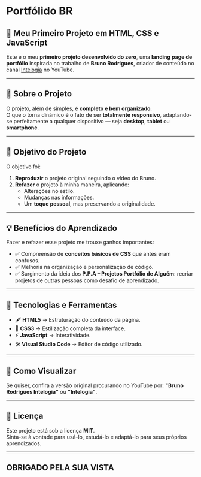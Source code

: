 # Portfólido BR
## 💼 Meu Primeiro Projeto em HTML, CSS e JavaScript

Este é o meu **primeiro projeto desenvolvido do zero**, uma **landing page de portfólio** inspirada no trabalho de **Bruno Rodrigues**, criador de conteúdo no canal [Intelogia](https://youtube.com/@brunorodris?si=svqyRdkRCbRmRa9w) no YouTube.

---

## 🔹 Sobre o Projeto

O projeto, além de simples, é **completo e bem organizado**.  
O que o torna dinâmico é o fato de ser **totalmente responsivo**, adaptando-se perfeitamente a qualquer dispositivo — seja **desktop**, **tablet** ou **smartphone**.

---

## 🎯 Objetivo do Projeto

O objetivo foi:
1. **Reproduzir** o projeto original seguindo o vídeo do Bruno.
2. **Refazer** o projeto à minha maneira, aplicando:
   - Alterações no estilo.
   - Mudanças nas informações.
   - Um **toque pessoal**, mas preservando a originalidade.

---

## 💡 Benefícios do Aprendizado

Fazer e refazer esse projeto me trouxe ganhos importantes:
- ✅ Compreensão de **conceitos básicos de CSS** que antes eram confusos.  
- ✅ Melhoria na organização e personalização de código.  
- ✅ Surgimento da ideia dos **P.P.A – Projetos Portfólio de Alguém**: recriar projetos de outras pessoas como desafio de aprendizado.

---

## 🚀 Tecnologias e Ferramentas

- 🖋 **HTML5** → Estruturação do conteúdo da página.  
- 🎨 **CSS3** → Estilização completa da interface.  
- ⚡ **JavaScript** → Interatividade.  
- 🛠 **Visual Studio Code** → Editor de código utilizado.

---

## 📂 Como Visualizar

<!-- Acesse a minha versão do projeto clicando [aqui](URL_DO_SEU_PROJETO).   -->
Se quiser, confira a versão original procurando no YouTube por: **"Bruno Rodrigues Intelogia"** ou **"Intelogia"**.

---

## 📜 Licença

Este projeto está sob a licença **MIT**.  
Sinta-se à vontade para usá-lo, estudá-lo e adaptá-lo para seus próprios aprendizados.

---

## OBRIGADO PELA SUA VISTA